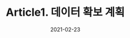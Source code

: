 ---
title:  "Article1. 데이터 확보 계획"

categories:
  - 빅데이터 분석 기사
tags: 
	- Part1. 빅데이터 분석 기획
	- Chapter2. 데이터 분석 계획
	- Section2. 분석 문제 정의
 	- Article1. 데이터 확보 계획

toc: true
toc_sticky: true
 
date: 2021-02-23
last_modified_at: 2021-02-25
---